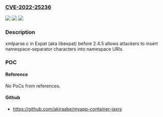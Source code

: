 ### [CVE-2022-25236](https://cve.mitre.org/cgi-bin/cvename.cgi?name=CVE-2022-25236)
![](https://img.shields.io/static/v1?label=Product&message=n%2Fa&color=blue)
![](https://img.shields.io/static/v1?label=Version&message=n%2Fa&color=blue)
![](https://img.shields.io/static/v1?label=Vulnerability&message=n%2Fa&color=brighgreen)

### Description

xmlparse.c in Expat (aka libexpat) before 2.4.5 allows attackers to insert namespace-separator characters into namespace URIs.

### POC

#### Reference
No PoCs from references.

#### Github
- https://github.com/akiraabe/myapp-container-jaxrs

